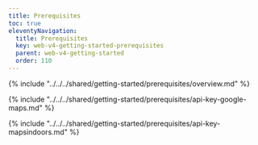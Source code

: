 ```yaml
---
title: Prerequisites
toc: true
eleventyNavigation:
  title: Prerequisites
  key: web-v4-getting-started-prerequisites
  parent: web-v4-getting-started
  order: 110
---
```


<!-- Overview -->
{% include "../../../shared/getting-started/prerequisites/overview.md" %}

<!-- Google Maps API key -->
{% include "../../../shared/getting-started/prerequisites/api-key-google-maps.md" %}

<!-- MapsIndoors API key -->
{% include "../../../shared/getting-started/prerequisites/api-key-mapsindoors.md" %}